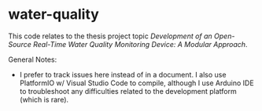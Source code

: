 # water-quality
 
 This code relates to the thesis project topic _Development of an Open-Source Real-Time Water Quality Monitoring Device: A Modular Approach_.

 General Notes: 

 - I prefer to track issues here instead of in a document. I also use PlatformIO w/ Visual Studio Code to compile,
 although I use Arduino IDE to troubleshoot any difficulties related to the development platform (which is rare).
